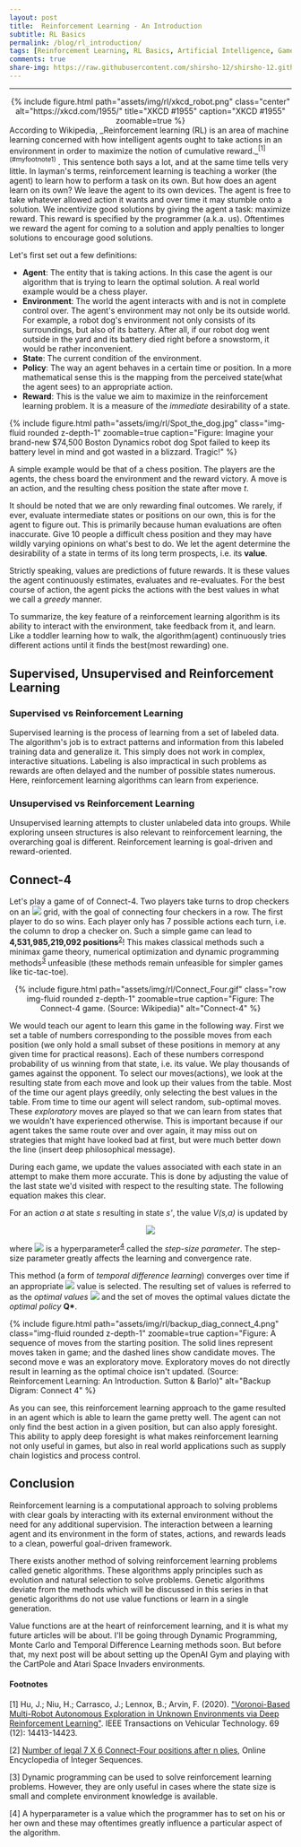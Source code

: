 ```yaml
---
layout: post
title:  Reinforcement Learning - An Introduction
subtitle: RL Basics
permalink: /blog/rl_introduction/
tags: [Reinforcement Learning, RL Basics, Artificial Intelligence, Games and AI]
comments: true
share-img: https://raw.githubusercontent.com/shirsho-12/shirsho-12.github.io/master/images/rl/rl_theme.png
---
```


* * *
<meta property="og:image" content="https://raw.githubusercontent.com/shirsho-12/shirsho-12.github.io/master/images/rl/rl_theme.png" />
<meta property="og:url" content="https://shirsho-12.github.io" />
<meta property="og:description" content="An Introduction to Reinforcement Learning">
<center>
{% include figure.html path="assets/img/rl/xkcd_robot.png" class="center" alt="https://xkcd.com/1955/" title="XKCD #1955" caption="XKCD #1955" zoomable=true %}
</center>
According to Wikipedia, _Reinforcement learning (RL) is an area of machine learning concerned with how intelligent agents ought to take actions in an environment in order to maximize the notion of cumulative reward._<sup>[1](#myfootnote1)</sup> . This sentence both says a lot, and at the same time tells very little. In layman's terms, reinforcement learning is teaching a worker (the agent) to learn how to perform a task on its own. But how does an agent learn on its own? We leave the agent to its own devices. The agent is free to take whatever allowed action it wants and over time it may stumble onto a solution. We incentivize good solutions by giving the agent a task: maximize reward. This reward is specified by the programmer (a.k.a. us). Oftentimes we reward the agent for coming to a solution and apply penalties to longer solutions to encourage good solutions. 

Let's first set out a few definitions:
- **Agent**: The entity that is taking actions. In this case the agent is our algorithm that is trying to learn the optimal solution. A real world example would be a chess player.
- **Environment**: The world the agent interacts with and is not in complete control over. The agent's environment may not only be its outside world. For example, a robot dog's environment not only consists of its surroundings, but also of its battery. After all, if our robot dog went outside in the yard and its battery died right before a snowstorm, it would be rather inconvenient.
- **State**: The current condition of the environment.
- **Policy**: The way an agent behaves in a certain time or position. In a more mathematical sense this is the mapping from the perceived state(what the agent sees) to an appropriate action.
- **Reward**: This is the value we aim to maximize in the reinforcement learning problem. It is a measure of the *immediate* desirability of a state.

 {% include figure.html path="assets/img/rl/Spot_the_dog.jpg" class="img-fluid rounded z-depth-1" zoomable=true caption="Figure: Imagine your brand-new $74,500 Boston Dynamics robot dog Spot failed to keep its battery level in mind and got wasted in a blizzard. Tragic!" %}

A simple example would be that of a chess position. The players are the agents, the chess board the environment and the reward victory. A move is an action, and the resulting chess position the state after move *t*. 

It should be noted that we are only rewarding final outcomes. We rarely, if ever, evaluate intermediate states or positions on our own, this is for the agent to figure out. This is primarily because human evaluations are often inaccurate. Give 10 people a difficult chess position and they may have wildly varying opinions on what's best to do. We let the agent determine the desirability of a state in terms of its long term prospects, i.e. its **value**. 

Strictly speaking, values are predictions of future rewards. It is these values the agent continuously estimates, evaluates and re-evaluates. For the best course of action, the agent picks the actions with the best values in what we call a *greedy* manner.

To summarize, the key feature of a reinforcement learning algorithm is its ability to interact with the environment, take feedback from it, and learn. Like a toddler learning how to walk, the algorithm(agent) continuously tries different actions until it finds the best(most rewarding) one.

## Supervised, Unsupervised and Reinforcement Learning
### Supervised vs Reinforcement Learning
Supervised learning is the process of learning from a set of labeled data. The algorithm's job is to extract patterns and information from this labeled training data and generalize it. This simply does not work in complex, interactive situations. Labeling is also impractical in such problems as rewards are often delayed and the number of possible states numerous. Here, reinforcement learning algorithms can learn from experience.

### Unsupervised vs Reinforcement Learning
Unsupervised learning attempts to cluster unlabeled data into groups. While exploring unseen structures is also relevant to reinforcement learning, the overarching goal is different. Reinforcement learning is goal-driven and reward-oriented. 


## Connect-4

Let's play a game of of Connect-4. Two players take turns to drop checkers on an <img src="https://render.githubusercontent.com/render/math?math=6\times 7"> grid, with the goal of connecting four checkers in a row. The first player to do so wins. Each player only has 7 possible actions each turn, i.e. the column to drop a checker on. Such a simple game can lead to **4,531,985,219,092 positions**<sup>[2](#myfootnote2)</sup>! This makes classical methods such a minimax game theory, numerical optimization and dynamic programming methods<sup>[3](#myfootnote3)</sup> unfeasible (these methods remain unfeasible for simpler games like tic-tac-toe).  

<center>
    <div class="col-sm mt-3 mt-md-0">
         {% include figure.html path="assets/img/rl/Connect_Four.gif" class="row img-fluid rounded z-depth-1" zoomable=true caption="Figure: The Connect-4 game. (Source: Wikipedia)" alt="Connect-4" %}
    </div>
</center>


We would teach our agent to learn this game in the following way. First we set a table of numbers corresponding to the possible moves from each position (we only hold a small subset of these positions in memory at any given time for practical reasons). Each of these numbers correspond probability of us winning from that state, i.e. its value. We play thousands of games against the opponent. To select our moves(actions), we look at the resulting state from each move and look up their values from the table. Most of the time our agent plays greedily, only selecting the best values in the table. From time to time our agent will select random, sub-optimal moves. These _exploratory_ moves are played so that we can learn from states that we wouldn't have experienced otherwise. This is important because if our agent takes the same route over and over again, it may miss out on strategies that might have looked bad at first, but were much better down the line (insert deep philosophical message). 

During each game, we update the values associated with each state in an attempt to make them more accurate. This is done by adjusting the value of the last state we'd visited with respect to the resulting state. The following equation makes this clear.

For an action _a_ at state _s_ resulting in state _s'_, the value _V(s,a)_ is updated by
<center>
<img src="https://render.githubusercontent.com/render/math?math=V(s,a) \leftarrow V(s, a) %2B \alpha [V_{best}(s') - V(s,a)]">
</center>

where <img src="https://render.githubusercontent.com/render/math?math=\alpha"> is a hyperparameter<sup>[4](#myfootnote4)</sup> called the *step-size parameter*. The step-size parameter greatly affects the learning and convergence rate.

This method (a form of *temporal difference learning*) converges over time if an appropriate <img src="https://render.githubusercontent.com/render/math?math=\alpha"> value is selected. The resulting set of values is referred to as the *optimal values* <img src="https://render.githubusercontent.com/render/math?math=V^*"> and the set of moves the optimal values dictate the *optimal policy* __Q*__.


 {% include figure.html path="assets/img/rl/backup_diag_connect_4.png" class="img-fluid rounded z-depth-1" zoomable=true caption="Figure: A sequence of moves from the starting position. The solid lines represent moves taken in game; and the dashed lines show candidate moves. The second move e was an exploratory move. Exploratory moves do not directly result in learning as the optimal choice isn't updated.  (Source: Reinforcement Learning: An Introduction. Sutton & Barlo)" alt="Backup Digram: Connect 4" %}



As you can see, this reinforcement learning approach to the game resulted in an agent which is able to learn the game pretty well. The agent can not only find the best action in a given position, but can also apply foresight. This ability to apply deep foresight is what makes reinforcement learning not only useful in games, but also in real world applications such as supply chain logistics and process control.

## Conclusion
Reinforcement learning is a computational approach to solving problems with clear goals by interacting with its external environment without the need for any additional supervision. The interaction between a learning agent and its environment in the form of states, actions, and rewards leads to a clean, powerful goal-driven framework.

There exists another method of solving reinforcement learning problems called genetic algorithms. These algorithms apply principles such as evolution and natural selection to solve problems. Genetic algorithms deviate from the methods which will be discussed in this series in that genetic algorithms do not use value functions or learn in a single generation.

Value functions are at the heart of reinforcement learning, and it is what my future articles will be about. I'll be going through Dynamic Programming, Monte Carlo and Temporal Difference Learning methods soon. But before that, my next post will be about setting up the OpenAI Gym and playing with the CartPole and Atari Space Invaders environments.

#### Footnotes

<a name="myfootnote1">[1]</a> Hu, J.; Niu, H.; Carrasco, J.; Lennox, B.; Arvin, F. (2020). ["Voronoi-Based Multi-Robot Autonomous Exploration in Unknown Environments via Deep Reinforcement Learning"](https://ieeexplore.ieee.org/abstract/document/9244647). IEEE Transactions on Vehicular Technology. 69 (12): 14413-14423.

<a name="myfootnote2">[2]</a> [Number of legal 7 X 6 Connect-Four positions after n plies](https://oeis.org/A212693), Online Encyclopedia of Integer Sequences.

<a name="myfootnote3">[3]</a> Dynamic programming can be used to solve reinforcement learning problems. However, they are only useful in cases where the state size is small and complete environment knowledge is available. 

<a name="myfootnote4">[4]</a> A hyperparameter is a value which the programmer has to set on his or her own and these may oftentimes greatly influence a particular aspect of the algorithm.








